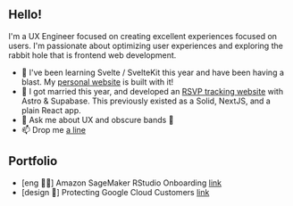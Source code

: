 ## Hello!

I'm a UX Engineer focused on creating excellent experiences focused on users. I'm passionate about optimizing user experiences and exploring the rabbit hole that is frontend web development.

- 🌱 I've been learning Svelte / SvelteKit this year and have been having a blast. My [personal website](https://www.simonbukin.com) is built with it!
- 🔭 I got married this year, and  developed an [RSVP tracking website](https://simonandkaylawedd.ing) with Astro & Supabase. This previously existed as a Solid, NextJS, and a plain React app.
- 💬 Ask me about UX and obscure bands 🙂
- 📫 Drop me [a line](mailto:from-github@sbukin.anonaddy.com)

## Portfolio
- [eng 🧑‍💻] Amazon SageMaker RStudio Onboarding [link](https://www.simonbukin.com/portfolio/sagemaker-onboarding)
- [design 🎨] Protecting Google Cloud Customers [link](https://www.simonbukin.com/portfolio/gcs-security)

<!--
**simonbukin/simonbukin** is a ✨ _special_ ✨ repository because its `README.md` (this file) appears on your GitHub profile.

Here are some ideas to get you started:

- 🔭 I’m currently working on ...
- 🌱 I’m currently learning ...
- 👯 I’m looking to collaborate on ...
- 🤔 I’m looking for help with ...
- 💬 Ask me about ...
- 📫 How to reach me: ...
- 😄 Pronouns: ...
- ⚡ Fun fact: ...
-->

